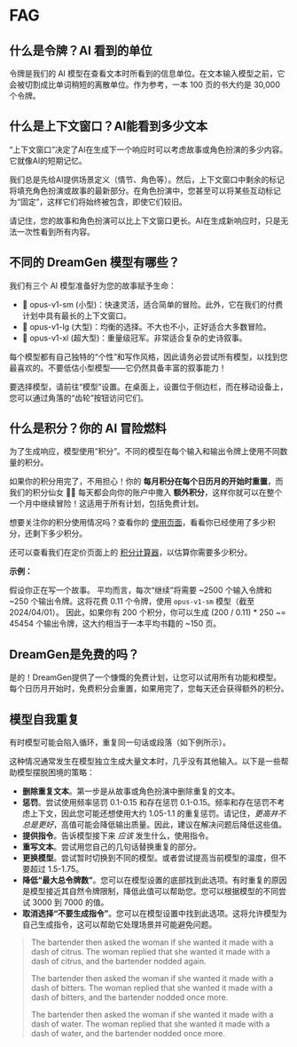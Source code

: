 # FAG

## 什么是令牌？AI 看到的单位

令牌是我们的 AI 模型在查看文本时所看到的信息单位。在文本输入模型之前，它会被切割成比单词稍短的离散单位。作为参考，一本 100 页的书大约是 30,000 个令牌。

## 什么是上下文窗口？AI能看到多少文本

“上下文窗口”决定了AI在生成下一个响应时可以考虑故事或角色扮演的多少内容。它就像AI的短期记忆。

我们总是先给AI提供场景定义（情节、角色等）。然后，上下文窗口中剩余的标记将填充角色扮演或故事的最新部分。在角色扮演中，您甚至可以将某些互动标记为“固定”，这样它们将始终被包含，即使它们较旧。

请记住，您的故事和角色扮演可以比上下文窗口更长。AI在生成新响应时，只是无法一次性看到所有内容。

## 不同的 DreamGen 模型有哪些？

我们有三个 AI 模型准备好为您的故事赋予生命：

- 🐣 opus-v1-sm (小型)：快速灵活，适合简单的冒险。此外，它在我们的付费计划中具有最长的上下文窗口。
- 🐓 opus-v1-lg (大型)：均衡的选择。不大也不小，正好适合大多数冒险。
- 🦚 opus-v1-xl (超大型)：重量级冠军。非常适合复杂的史诗叙事。

每个模型都有自己独特的“个性”和写作风格，因此请务必尝试所有模型，以找到您最喜欢的。不要低估小型模型——它仍然具备丰富的叙事能力！

要选择模型，请前往“模型”设置。在桌面上，设置位于侧边栏，而在移动设备上，您可以通过角落的“齿轮”按钮访问它们。

## 什么是积分？你的 AI 冒险燃料

为了生成响应，模型使用“积分”。不同的模型在每个输入和输出令牌上使用不同数量的积分。

如果你的积分用完了，不用担心！你的 **每月积分在每个日历月的开始时重置**，而我们的积分仙女 🧚‍♀️ 每天都会向你的账户中撒入 **额外积分**，这样你就可以在整个一个月中继续冒险！这适用于所有计划，包括免费计划。

想要关注你的积分使用情况吗？查看你的 [使用页面](https://dreamgen.com/account/usage)，看看你已经使用了多少积分，还剩下多少积分。

还可以查看我们在定价页面上的 [积分计算器](https://dreamgen.com/pricing)，以估算你需要多少积分。

**示例：**

假设你正在写一个故事。
平均而言，每次“继续”将需要 ~2500 个输入令牌和 ~250 个输出令牌。这将花费 0.11 个令牌，使用 `opus-v1-sm` 模型（截至 2024/04/01）。
因此，如果你有 200 个积分，你可以生成 (200 / 0.11) \* 250 ~= 45454 个输出令牌，这大约相当于一本平均书籍的 ~150 页。

## DreamGen是免费的吗？

是的！DreamGen提供了一个慷慨的免费计划，让您可以试用所有功能和模型。每个日历月开始时，免费积分会重置，如果用完了，您每天还会获得额外的积分。

## 模型自我重复

有时模型可能会陷入循环，重复同一句话或段落（如下例所示）。

这种情况通常发生在模型独立生成大量文本时，几乎没有其他输入。以下是一些帮助模型摆脱困境的策略：

- **删除重复文本**。第一步是从故事或角色扮演中删除重复的文本。
- **惩罚**。尝试使用频率惩罚 0.1-0.15 和存在惩罚 0.1-0.15。频率和存在惩罚不考虑上下文，因此您可能还想使用大约 1.05-1.1 的重复惩罚。请记住，_更高并不总是更好_，高值可能会降低输出质量。因此，建议在解决问题后降低这些值。
- **提供指令**。告诉模型接下来 _应该_ 发生什么，使用指令。
- **重写文本**。尝试用您自己的几句话替换重复的部分。
- **更换模型**。尝试暂时切换到不同的模型。或者尝试提高当前模型的温度，但不要超过 1.5-1.75。
- **降低“最大总令牌数”**。您可以在模型设置的底部找到此选项。有时重复的原因是模型接近其自然令牌限制，降低此值可以帮助您。您可以根据模型的不同尝试 3000 到 7000 的值。
- **取消选择“不要生成指令”**。您可以在模型设置中找到此选项。这将允许模型为自己生成指令，这可以帮助它处理场景并可能避免问题。

> The bartender then asked the woman if she wanted it made with a dash of citrus. The woman replied that she wanted it made with a dash of citrus, and the bartender nodded again.
>
> The bartender then asked the woman if she wanted it made with a dash of bitters. The woman replied that she wanted it made with a dash of bitters, and the bartender nodded once more.
>
> The bartender then asked the woman if she wanted it made with a dash of water. The woman replied that she wanted it made with a dash of water, and the bartender nodded once more.